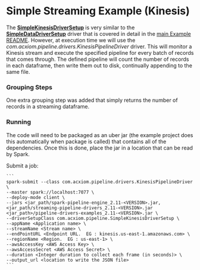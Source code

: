 # Simple Streaming Example (Kinesis)
The [**SimpleKinesisDriverSetup**](../src/main/scala/com/acxiom/pipeline/SimpleKinesisDriverSetup.scala) is very similar to the [**SimpleDataDriverSetup**](../src/main/scala/com/acxiom/pipeline/SimpleDataDriverSetup.scala) driver that is covered in detail in the [main Example README](../readme.md).  However, at execution time we will use the *com.acxiom.pipeline.drivers.KinesisPipelineDriver* driver.  This will monitor a Kinesis stream and execute the specified pipeline for every batch of records that comes through.  The defined pipeline will count the number of records in each dataframe, then write them out to disk, continually appending to the same file.

### Grouping Steps
One extra grouping step was added that simply returns the number of records in a streaming dataframe.

### Running
The code will need to be packaged as an uber jar (the example project does this automatically when package is called) that
contains all of the dependencies. Once this is done, place the jar in a location that can be read by Spark.

Submit a job:

	```
	spark-submit --class com.acxiom.pipeline.drivers.KinesisPipelineDriver \
	--master spark://localhost:7077 \
	--deploy-mode client \
	--jars <jar_path/spark-pipeline-engine_2.11-<VERSION>.jar,<jar_path/streaming-pipeline-drivers_2.11-<VERSION>.jar <jar_path>/pipeline-drivers-examples_2.11-<VERSION>.jar \
	--driverSetupClass com.acxiom.pipeline.SimpleKinesisDriverSetup \
	--appName <Application name> \
    --streamName <Stream name> \
    --endPointURL <Endpoint URL.  EG : kinesis.us-east-1.amazonaws.com> \
    --regionName <Region.  EG : us-east-1> \
    --awsAccessKey <AWS Access Key> \
    --awsAccessSecret <AWS Access Secret> \
    --duration <Integer duration to collect each frame (in seconds)> \
	--output_url <location to write the JSON file>
	```